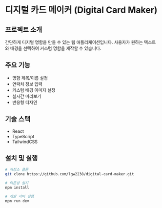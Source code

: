 # 디지털 카드 메이커 (Digital Card Maker)

## 프로젝트 소개
간단하게 디지털 명함을 만들 수 있는 웹 애플리케이션입니다. 사용자가 원하는 텍스트와 배경을 선택하여 커스텀 명함을 제작할 수 있습니다.

## 주요 기능
- 명함 제목/이름 설정
- 연락처 정보 입력
- 커스텀 배경 이미지 설정
- 실시간 미리보기
- 반응형 디자인

## 기술 스택
- React
- TypeScript
- TailwindCSS

## 설치 및 실행

```bash
# 저장소 클론
git clone https://github.com/lgw2238/digital-card-maker.git

# 의존성 설치
npm install

# 개발 서버 실행
npm run dev
